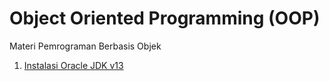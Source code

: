 # Object Oriented Programming (OOP)

Materi Pemrograman Berbasis Objek

1. [Instalasi Oracle JDK v13](01-instalasi.md)
